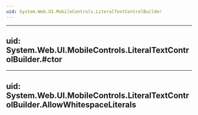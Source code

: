 ```yaml
---
uid: System.Web.UI.MobileControls.LiteralTextControlBuilder
---
```


---
uid: System.Web.UI.MobileControls.LiteralTextControlBuilder.#ctor
---

---
uid: System.Web.UI.MobileControls.LiteralTextControlBuilder.AllowWhitespaceLiterals
---
